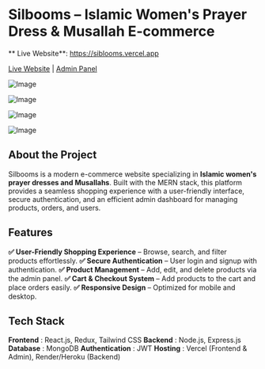 # Silbooms – Islamic Women's Prayer Dress & Musallah E-commerce



** Live Website**: https://siblooms.vercel.app




[Live Website](https://silbooms.vercel.app/) | [Admin Panel](https://silbooms-ecommerce-admin.vercel.app/)






![Image](https://github.com/user-attachments/assets/fec3d92b-bc9f-48f5-a9b4-22d1c6ef62a5)




![Image](https://github.com/user-attachments/assets/86acc082-47cf-4dc8-9f15-6d5f11eafe61)




![Image](https://github.com/user-attachments/assets/5345dce4-4638-4eb8-97f6-dd92b03bb40e)




![Image](https://github.com/user-attachments/assets/7d550421-4a2c-4435-9893-801e9e19c1e0)  






## About the Project

Silbooms is a modern e-commerce website specializing in **Islamic women's prayer dresses and Musallahs**. Built with the MERN stack, this platform provides a seamless shopping experience with a user-friendly interface, secure authentication, and an efficient admin dashboard for managing products, orders, and users.

## Features

**✅ User-Friendly Shopping Experience** – Browse, search, and filter products effortlessly.
**✅ Secure Authentication** – User login and signup with authentication.
**✅ Product Management** – Add, edit, and delete products via the admin panel.
**✅ Cart & Checkout System** – Add products to the cart and place orders easily.
**✅ Responsive Design** – Optimized for mobile and desktop.

## Tech Stack

**Frontend** :  React.js, Redux, Tailwind CSS
**Backend** :  Node.js, Express.js
**Database** : MongoDB
**Authentication** : JWT
**Hosting** : Vercel (Frontend & Admin), Render/Heroku (Backend) 
 
